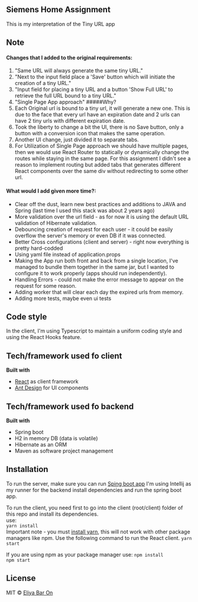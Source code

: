 ## Siemens Home Assignment
This is my interpretation of the Tiny URL app

## Note
#### Changes that I added to the original requirements: <br>
1. "Same URL will always generate the same tiny URL."
2. "Next to the input field place a 'Save' button which will initiate the creation of a tiny URL."
3. "Input field for placing a tiny URL and a button 'Show Full URL' to retrieve the full URL bound to a tiny URL."
4. "Single Page App approach"
#####Why?
1. Each Original url is bound to a tiny url, it will generate a new one. This is due to the face that every url have an expiration date and 2 urls can have 2 tiny urls with different expiration date.
2. Took the liberty to change a bit the UI, there is no Save button, only a button with a conversion icon that makes the same operation.
3. Another UI change, just divided it to separate tabs.
4. For Utilization of Single Page approach we should have multiple pages, then we would use React Router to statically or dynamically change the routes while staying in the same page. For this assignment I didn't see a reason to implement routing but added tabs that generates different React components over the same div without redirecting to some other url. 

#### What would I add given more time?:
- Clear off the dust, learn new best practices and additions to JAVA and Spring (last time I used this stack was about 2 years ago)
- More validation over the url field - as for now it is using the default URL validation of Hibernate validation.
- Debouncing creation of request for each user - it could be easily overflow the server's memory or even DB if it was connected.
- Better Cross configurations (client and server) - right now everything is pretty hard-codded 
- Using yaml file instead of application.props
- Making the App run both front and back from a single location, I've managed to bundle them together in the same jar, but I wanted to configure it to work properly (apps should run independently).
- Handling Errors - could not make the error message to appear on the request for some reason.
- Adding worker that will clear each day the expired urls from memory.
- Adding more tests, maybe even ui tests

## Code style
In the client, I'm using Typescript to maintain a uniform coding style and using the React Hooks feature.

## Tech/framework used fo client
<b>Built with</b>
- [React](https://reactjs.org/) as client framework
- [Ant Design](https://ant.design/) for UI components  

## Tech/framework used fo backend
<b>Built with</b>
- Spring boot
- H2 in memory DB (data is volatile)
- Hibernate as an ORM
- Maven as software project management

## Installation
 
To run the server, make sure you can run [Sping boot app](https://docs.spring.io/spring-boot/docs/current/reference/html/getting-started.html#getting-started-installing-spring-boot)
I'm using Intellij as my runner for the backend
install dependencies and run the spring boot app.


To run the client, you need first to go into the client (root/client) folder of this repo and install its dependencies.  
use:  
``yarn install``  
Important note - you must [install yarn](https://classic.yarnpkg.com/en/docs/install), this will not work with other package managers like npm.
Use the following command to run the React client.
``yarn start``

If you are using npm as your package manager use:
``npm install``  
``npm start``


## License
MIT © [Eliya Bar On]()
